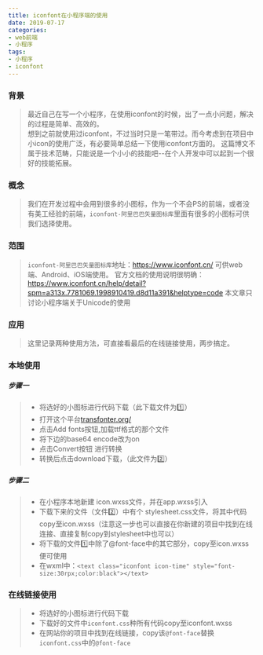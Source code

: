 ```yaml
---
title: iconfont在小程序端的使用
date: 2019-07-17
categories:
- web前端
- 小程序
tags: 
- 小程序
- iconfont
---
```

### 背景
> 最近自己在写一个小程序，在使用iconfont的时候，出了一点小问题，解决的过程是简单、高效的。  
> 想到之前就使用过iconfont，不过当时只是一笔带过。而今考虑到在项目中小icon的使用广泛，有必要简单总结一下使用iconfont方面的。
> 这篇博文不属于技术范畴，只能说是一个小小的技能吧--在个人开发中可以起到一个很好的技能拓展。
> <!-- more -->
### 概念
> 我们在开发过程中会用到很多的小图标，作为一个不会PS的前端，或者没有美工经验的前端，`iconfont-阿里巴巴矢量图标库`里面有很多的小图标可供我们选择使用。

### 范围
> `iconfont-阿里巴巴矢量图标库`地址：https://www.iconfont.cn/
> 可供web端、Android、iOS端使用。
> 官方文档的使用说明很明确：https://www.iconfont.cn/help/detail?spm=a313x.7781069.1998910419.d8d11a391&helptype=code
> 本文章只讨论小程序端关于Unicode的使用

### 应用
> 这里记录两种使用方法，可直接看最后的在线链接使用，两步搞定。
> 
### 本地使用
##### 步骤一
> - 将选好的小图标进行代码下载（此下载文件为1️⃣）
> - 打开这个平台[transfonter.org/](transfonter.org)
> - 点击Add fonts按钮,加载ttf格式的那个文件
> - 将下边的base64 encode改为on
> - 点击Convert按钮 进行转换
> - 转换后点击download下载，（此文件为2️⃣）
##### 步骤二
> - 在小程序本地新建 icon.wxss文件，并在app.wxss引入
> - 下载下来的文件（文件2️⃣）中有个 stylesheet.css文件，将其中代码copy至icon.wxss（注意这一步也可以直接在你新建的项目中找到在线连接、直接复制copy到stylesheet中也可以）
> - 将下载的文件1️⃣中除了@font-face中的其它部分，copy至icon.wxss便可使用
> - 在wxml中：`<text class="iconfont icon-time" style="font-size:30rpx;color:black"></text>`

### 在线链接使用
> - 将选好的小图标进行代码下载
> - 下载好的文件中`iconfont.css`种所有代码copy至iconfont.wxss
> - 在网站你的项目中找到在线链接，copy该`@font-face`替换`iconfont.css`中的`@font-face`